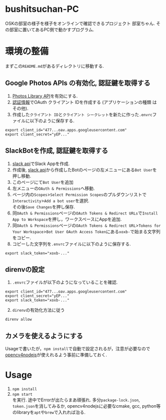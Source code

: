 # bushitsuchan-PC
OSKの部室の様子を様子をオンラインで確認できるプロジェクト 部室ちゃん.
その部室に置いてあるPC側で動かすプログラム.

# 環境の整備
まずこの`README.md`があるディレクトリに移動する.

## Google Photos APIs の有効化, 認証鍵を取得する
1. [Photos Library API](https://console.developers.google.com/apis/library/photoslibrary.googleapis.com)を有効にする.
1. [認証情報](https://console.developers.google.com/apis/credentials)でOAuth クライアント IDを作成する (アプリケーションの種類 は その他).
1. 作成した`クライアント ID`と`クライアント シークレット`を新たに作った`.envrc`ファイルに以下のように保存する.
```shell
export client_id="477...oav.apps.googleusercontent.com"
export client_secret="yEP..."
```

## SlackBotを作成, 認証鍵を取得する
1. [slack api](https://api.slack.com/apps)でSlack Appを作成.
1. 作成後, [slack api](https://api.slack.com/apps)から作成したBotのページの左メニューにある`Bot User`を押し移動.
1. このページにて`Bot User`を追加
1. 左メニューの`OAuth & Permissions`へ移動.
1. ページ内の`Scopes`>`Select Permission Scopes`のプルダウンリストで`Interactivity`>`Add a bot user`を選択.<br>その後`Save Changes`を押し保存.
2. 同`OAuth & Permissions`ページの`OAuth Tokens & Redirect URLs`で`Install App to Workspace`を押し，ワークスペースにAppを追加.
3. 同`OAuth & Permissions`ページの`OAuth Tokens & Redirect URL`>`Tokens for Your Workspace`>`Bot User OAuth Access Token`にある`xoxb-`で始まる文字列をコピー.
4. コピーした文字列を`.envrc`ファイルに以下のように保存する.
```shell
export slack_token="xoxb-..."
```

## direnvの設定
1. `.envrc`ファイルが以下のようになっていることを確認.
```shell
export client_id="477...oav.apps.googleusercontent.com"
export client_secret="yEP..."
export slack_token="xoxb-..."
```
2. `direnv`の有効化方法に従う
```shell
direnv allow
```

## カメラを使えるようにする
Usageで書いたが，`npm install`で自動で設定されるが，注意が必要なので[opencv4nodejs](https://www.npmjs.com/package/opencv4nodejs#how-to-install)が使えれるよう事前に準備しておく.

# Usage
1. `npm install`
2. `npm start`  
を実行.
途中でErrorが出たらまあ頑張れ. 多分`package-lock.json`, `token.json`を消してみるか, opencv4nodejsに必要なcmake, gcc, python等のlibraryを`apt`や`brew`で入れれば治る.
